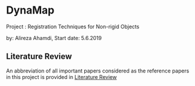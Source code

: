 # DynaMap
Project : Registration Techniques for Non-rigid Objects

by: Alireza Ahamdi, Start date: 5.6.2019

## Literature Review
An abbreviation of all important papers considered as the reference papers in this project is provided in [Literature Review]()

